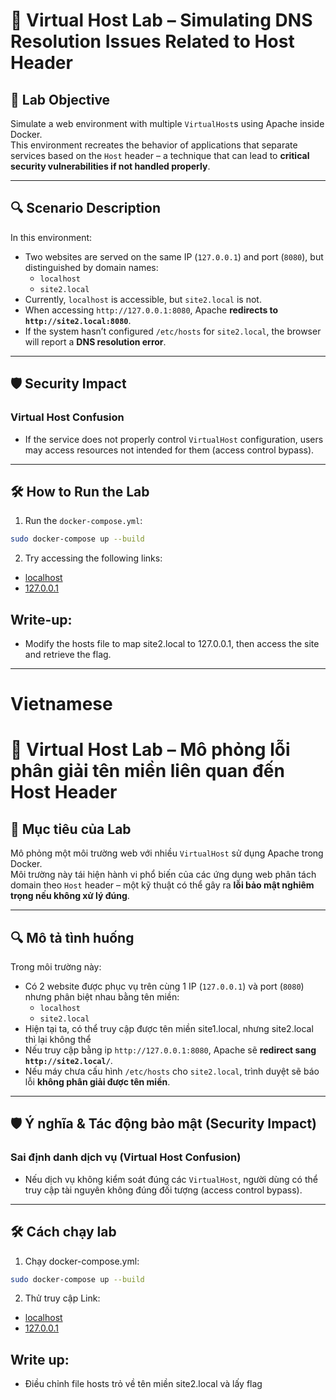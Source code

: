 # 🧪 Virtual Host Lab – Simulating DNS Resolution Issues Related to Host Header

## 🧠 Lab Objective

Simulate a web environment with multiple `VirtualHost`s using Apache inside Docker.  
This environment recreates the behavior of applications that separate services based on the `Host` header – a technique that can lead to **critical security vulnerabilities if not handled properly**.

---

## 🔍 Scenario Description

In this environment:

- Two websites are served on the same IP (`127.0.0.1`) and port (`8080`), but distinguished by domain names:
  - `localhost`
  - `site2.local`
- Currently, `localhost` is accessible, but `site2.local` is not.
- When accessing `http://127.0.0.1:8080`, Apache **redirects to `http://site2.local:8080`**.
- If the system hasn’t configured `/etc/hosts` for `site2.local`, the browser will report a **DNS resolution error**.

---

## 🛡️ Security Impact

### **Virtual Host Confusion**

- If the service does not properly control `VirtualHost` configuration, users may access resources not intended for them (access control bypass).

---

## 🛠️ How to Run the Lab

1. Run the `docker-compose.yml`:
```bash
sudo docker-compose up --build
```

2. Try accessing the following links:

- [localhost](http://localhost:8080)
- [127.0.0.1](http://127.0.0.1:8080)

## Write-up:
- Modify the hosts file to map site2.local to 127.0.0.1, then access the site and retrieve the flag.

---

# Vietnamese

# 🧪 Virtual Host Lab – Mô phỏng lỗi phân giải tên miền liên quan đến Host Header

## 🧠 Mục tiêu của Lab

Mô phỏng một môi trường web với nhiều `VirtualHost` sử dụng Apache trong Docker.  
Môi trường này tái hiện hành vi phổ biến của các ứng dụng web phân tách domain theo `Host` header – một kỹ thuật có thể gây ra **lỗi bảo mật nghiêm trọng nếu không xử lý đúng**.

---

## 🔍 Mô tả tình huống

Trong môi trường này:

- Có 2 website được phục vụ trên cùng 1 IP (`127.0.0.1`) và port (`8080`) nhưng phân biệt nhau bằng tên miền:
  - `localhost`
  - `site2.local`
- Hiện tại ta, có thể truy cập được tên miền site1.local, nhưng site2.local thì lại không thể
- Nếu truy cập bằng ip `http://127.0.0.1:8080`, Apache sẽ **redirect sang `http://site2.local/`**.
- Nếu máy chưa cấu hình `/etc/hosts` cho `site2.local`, trình duyệt sẽ báo lỗi **không phân giải được tên miền**.

---

## 🛡️ Ý nghĩa & Tác động bảo mật (Security Impact)

### **Sai định danh dịch vụ (Virtual Host Confusion)**

- Nếu dịch vụ không kiểm soát đúng các `VirtualHost`, người dùng có thể truy cập tài nguyên không đúng đối tượng (access control bypass).

---

## 🛠️ Cách chạy lab
1. Chạy docker-compose.yml:
```bash
sudo docker-compose up --build
```

2. Thử truy cập Link:
- [localhost](http://localhost:8080)
- [127.0.0.1](http://127.0.0.1:8080)

## Write up:
- Điều chỉnh file hosts trỏ về tên miền site2.local và lấy flag
